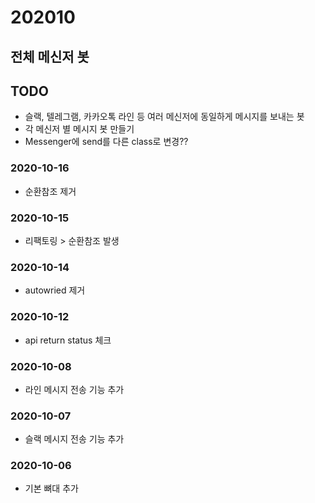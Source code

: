 # 202010

## 전체 메신저 봇

## TODO 
- 슬랙, 텔레그램, 카카오톡 라인 등 여러 메신저에 동일하게 메시지를 보내는 봇
- 각 메신저 별 메시지 봇 만들기
- Messenger에 send를 다른 class로 변경??

### 2020-10-16
- 순환참조 제거

### 2020-10-15
- 리팩토링 > 순환참조 발생

### 2020-10-14
- autowried 제거

### 2020-10-12
- api return status 체크

### 2020-10-08
- 라인 메시지 전송 기능 추가

### 2020-10-07
- 슬랙 메시지 전송 기능 추가

### 2020-10-06
- 기본 뼈대 추가
